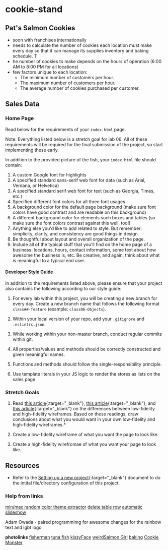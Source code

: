 # cookie-stand

## Pat's Salmon Cookies

- soon with franchises internationally
- needs to calculate the number of cookies each location must make every day so that it can manage its supplies inventory and baking schedule. T
- he number of cookies to make depends on the hours of operation (6:00 AM to 8:00 PM for all locations)
- few factors unique to each location:
  - The minimum number of customers per hour.
  - The maximum number of customers per hour.
  - The average number of cookies purchased per customer.

## Sales Data

### Home Page 
Read below for the requirements of your `index.html` page.

Note: Everything listed below is a stretch goal for lab 06. All of these requirements will be required for the final submission of the project, so start implementing these early.

In addition to the provided picture of the fish, your `index.html` file should contain:

1. A custom Google font for highlights
2. A specified standard sans-serif web font for data (such as Arial, Verdana, or Helvetica)
3. A specified standard serif web font for text (such as Georgia, Times, etc.)
4. Specified different font colors for all three font usages
5. A background color for the default page background (make sure font colors have good contrast and are readable on this background)
6. A different background color for elements such boxes and tables (so make sure the font colors contrast against this well, too!)
7. Anything else you'd like to add related to style. But remember: simplicity, clarity,  and consistency are good things in design.
8. Be thoughtful about layout and overall organization of the page.
9. Include all of the typical stuff that you'll find on the home page of a business: locations, hours, contact information, some text about how awesome the business is, etc. Be creative, and again, think about what is meaningful to a typical end user.

#### Developer Style Guide 

In addition to the requirements listed above, please ensure that your project also contains the following according to our style guide:

1. For every lab within this project, you will be creating a new branch for every day. Create a new branch name that follows the following format `class##-feature` (example: `class06-Objects`). 

1. Within your local version of your repo, add your `.gitignore` and `.eslintrc.json`. 

1. While working within your non-master branch, conduct regular commits within git. 

1. All properties/values and methods should be correctly constructed and given meaningful names.

1. Functions and methods should follow the single-responsibility principle.

7. Use template literals in your JS logic to render the stores as lists on the sales page

### Stretch Goals

1. Read [this article](https://steadfastcreative.com/low-fidelity-vs-high-fidelity-wireframes/){:target="_blank"}, [this article](https://mentormate.com/blog/low-fidelity-wireframes-vs-high-fidelity-wireframes/){:target="_blank"}, and [this article](https://www.justinmind.com/blog/low-fidelity-vs-high-fidelity-wireframing-is-paper-dead/){:target="_blank"} on the differences between low-fidelity and high-fidelity wireframes. Based on these readings, draw conclusions about what you would want in your own low-fidelity and high-fidelity wireframes.*

 2. Create a low-fidelity wireframe of what you want the page to look like.
 
 3. Create a high-fidelity wirefromae of what you want your page to look like. 

## Resources

- Refer to the [Setting up a new project](../../resources/project_setup){:target="_blank"} document to do the intital file/directory configuration of this project.

### Help from links

[min/max random](https://stackoverflow.com/questions/1527803/generating-random-whole-numbers-in-javascript-in-a-specific-range/1527834)
[color theme extractor](https://color.adobe.com/create/color-wheel)
[delete table row](https://www.w3schools.com/jsref/met_table_deleterow.asp)
[automatic slideshow](https://www.w3schools.com/w3css/w3css_slideshow.asp)

Adam Owada - paired programmimg for awesome changes for the rainbow text and lgbt logo

**photolinks**
[fisherman](https://candleberryinn.com/blog/freshwater-fishing-on-cape-cod/)
[tuna fish](https://candostreet.com/blog-kids/wp-content/uploads/2011/04/Tuna-Fish.jpg)
[kissyFace](https://www.minnesotamonthly.com/travel-recreation/the-gross-delicious-fish-we-love-to-hate-on-in-walker/)
[weirdSalmon Girl](https://talesfromweirdland.tumblr.com/post/178969616014/statue-of-rosie-the-salmon-mascot-of-sekiu-wa)
[baking](https://www.wikihow.com/Make-Twitter-Fail-Whale-Coconut-Cookies)
[Cookie Monster](https://www.youtube.com/watch?v=oSibbdVj1gI)

